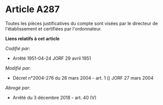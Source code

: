 # Article A287

Toutes les pièces justificatives du compte sont visées par le directeur de l'établissement et certifiées par l'ordonnateur.

**Liens relatifs à cet article**

_Codifié par_:

  - Arrêté 1951-04-24 JORF 29 avril 1951

_Modifié par_:

  - Décret n°2004-276 du 26 mars 2004 - art. 1 () JORF 27 mars 2004

_Abrogé par_:

  - Arrêté du 3 décembre 2018 - art. 40 (V)
